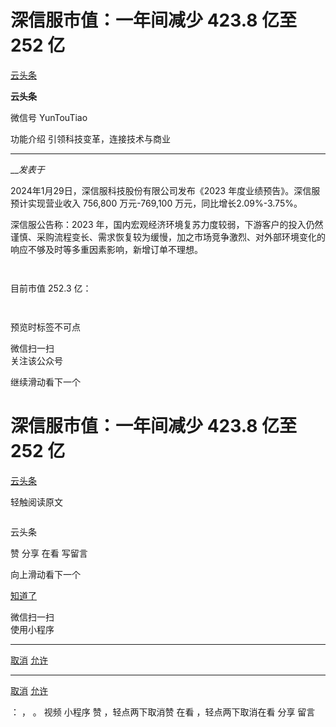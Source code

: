 #  深信服市值：一年间减少 423.8 亿至 252 亿

[ 云头条 ](javascript:void\(0\);)

**云头条** ![]()

微信号 YunTouTiao

功能介绍 引领科技变革，连接技术与商业

____

___发表于_

![]()2024年1月29日，深信服科技股份有限公司发布《2023 年度业绩预告》。![]()深信服预计实现营业收入 756,800 万元-769,100
万元，同比增长2.09%-3.75%。

深信服公告称：2023
年，国内宏观经济环境复苏力度较弱，下游客户的投入仍然谨慎、采购流程变长、需求恢复较为缓慢，加之市场竞争激烈、对外部环境变化的响应不够及时等多重因素影响，新增订单不理想。

![]()

![]()

目前市值 252.3 亿：![]()

![]()

![]()![]()![]()

预览时标签不可点

微信扫一扫  
关注该公众号

继续滑动看下一个

# 深信服市值：一年间减少 423.8 亿至 252 亿

[ 云头条 ](javascript:void\(0\);)

轻触阅读原文

![]()

云头条

赞 分享 在看 写留言

向上滑动看下一个

[知道了](javascript:;)

微信扫一扫  
使用小程序

****

[取消](javascript:void\(0\);) [允许](javascript:void\(0\);)

****

[取消](javascript:void\(0\);) [允许](javascript:void\(0\);)

： ， 。   视频 小程序 赞 ，轻点两下取消赞 在看 ，轻点两下取消在看 分享 留言


